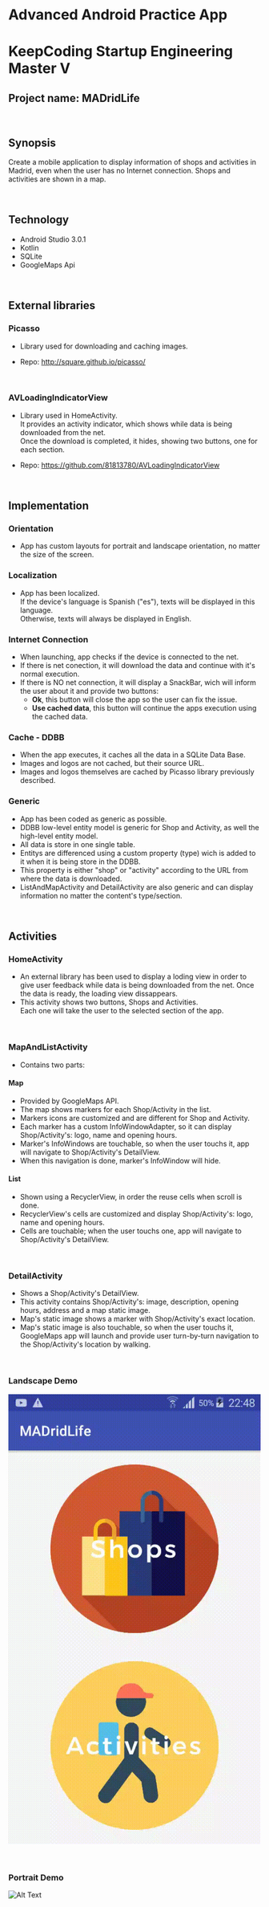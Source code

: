 # Advanced Android Practice App
# KeepCoding Startup Engineering Master V 

## Project name: MADridLife

<br>



## Synopsis
Create a mobile application to display information of shops and activities in Madrid, even when the user has no Internet connection.
Shops and activities are shown in a map.  

<br>

## Technology
- Android Studio 3.0.1
- Kotlin
- SQLite
- GoogleMaps Api

<br>

## External libraries

### Picasso
- Library used for downloading and caching images.  

- Repo: <http://square.github.io/picasso/>

<br>

### AVLoadingIndicatorView
- Library used in HomeActivity.  
It provides an activity indicator, which shows while data is being downloaded from the net.  
Once the download is completed, it hides, showing two buttons, one for each section.

- Repo: <https://github.com/81813780/AVLoadingIndicatorView>

<br>

## Implementation

### Orientation
- App has custom layouts for portrait and landscape orientation, no matter the size of the screen.

### Localization
- App has been localized.  
If the device's language is Spanish ("es"), texts will be displayed in this language.  
Otherwise, texts will always be displayed in English.

### Internet Connection
- When launching, app checks if the device is connected to the net.  
- If there is net conection, it will download the data and continue with it's normal execution.
- If there is NO net connection, it will display a SnackBar, wich will inform the user about it and provide two buttons:
	- **Ok**, this button will close the app so the user can fix the issue.
	- **Use cached data**, this button will continue the apps execution using the cached data.

### Cache - DDBB
- When the app executes, it caches all the data in a SQLite Data Base.  
- Images and logos are not cached, but their source URL.  
- Images and logos themselves are cached by Picasso library previously described.

### Generic
- App has been coded as generic as possible.
- DDBB low-level entity model is generic for Shop and Activity, as well the high-level entity model.
- All data is store in one single table.
-  Entitys are differenced using a custom property (type) wich is added to it when it is being store in the DDBB.
- This property is either "shop" or "activity" according to the URL from where the data is downloaded.
- ListAndMapActivity and DetailActivity are also generic and can display information no matter the content's type/section.

<br>

## Activities
### HomeActivity
- An external library has been used to display a loding view in order to give user feedback while data is being downloaded from the net. Once the data is ready, the loading view dissappears. 
- This activity shows two buttons, Shops and Activities.  
Each one will take the user to the selected section of the app.

<br>

### MapAndListActivity
- Contains two parts:

#### Map
- Provided by GoogleMaps API.
- The map shows markers for each Shop/Activity in the list.
- Markers icons are customized and are different for Shop and Activity.
- Each marker has a custom InfoWindowAdapter, so it can display Shop/Activity's: logo, name and opening hours.
- Marker's InfoWindows are touchable, so when the user touchs it, app will navigate to Shop/Activity's DetailView.
- When this navigation is done, marker's InfoWindow will hide.

#### List
- Shown using a RecyclerView, in order the reuse cells when scroll is done.
- RecyclerView's cells are customized and display Shop/Activity's: logo, name and opening hours.
- Cells are touchable; when the user touchs one, app will navigate to Shop/Activity's DetailView.

<br>

### DetailActivity
- Shows a Shop/Activity's DetailView.
- This activity contains Shop/Activity's: image, description, opening hours, address and a map static image.
- Map's static image shows a marker with Shop/Activity's exact location.  
- Map's static image is also touchable, so when the user touchs it, GoogleMaps app will launch and provide user turn-by-turn navigation to the Shop/Activity's location by walking.

<br> 

### Landscape Demo

![Alt Text](https://github.com/rodrigolc5388/androidAvanzado/blob/practica/Landscape-demo.gif)

<br>

### Portrait Demo

![Alt Text](https://github.com/rodrigolc5388/androidAvanzado/blob/practica/Portrait-demo.gif)







